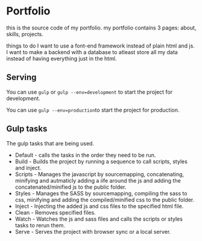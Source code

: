 # Portfolio
this is the source code of my portfolio.
my portfolio contains 3 pages: about, skills, projects.

things to do
I want to use a font-end framework instead of plain html and js.
I want to make a backend with a database to atleast store all my data instead of having everything just in the html.

## Serving
You can use `gulp` or `gulp --env=development` to start the project for development.

You can use `gulp --env=production`to start the project for production.

## Gulp tasks
The gulp tasks that are being used.
 * Default - calls the tasks in the order they need to be run.
 * Build - Builds the project by running a sequence to call scripts, styles and inject.
 * Scripts - Manages the javascript by sourcemapping, concatenating, minifying and autmaticly adding a iife around the js and adding the concatenated/minified js to the public folder.
 * Styles - Manages the SASS by sourcemapping, compiling the sass to css, minifying and adding the compiled/minified css to the public folder.
 * Inject - Injecting the added js and css files to the specified html file.
 * Clean - Removes specified files.
 * Watch - Watches the js and sass files and calls the scripts or styles tasks to rerun them.
 * Serve - Serves the project with browser sync or a local server.
